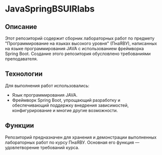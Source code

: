 # JavaSpringBSUIRlabs

## Описание

Этот репозиторий содержит сборник лабораторных работ по предмету "Программирование на языках высокого уровня" (ПнаЯВУ), написанных на языке программирования JAVA с использованием фреймворка Spring Boot. Создание этого репозитория обусловлено требованиями преподавателя.

## Технологии

Для выполнения работ использовались:
- Язык программирования JAVA.
- Фреймворк Spring Boot, упрощающий разработку и обеспечивающий поддержку внедрения зависимостей, конфигурирование и многие другие возможности.

## Функции

Репозиторий предназначен для хранения и демонстрации выполненных лабораторных работ по курсу ПнаЯВУ. Основная его функция — удовлетворение требований курса.
